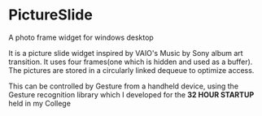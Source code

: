 # PictureSlide
A photo frame widget for windows desktop

It is a picture slide widget inspired by VAIO's Music by Sony album art transition. It uses four frames(one which is hidden and used as a buffer). The pictures are stored in a circularly linked dequeue to optimize access.

This can be controlled by Gesture from a handheld device, using the Gesture recognition library which I developed for the <b>32 HOUR STARTUP</b> held in my College
